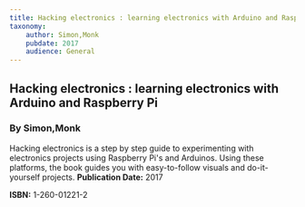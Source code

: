 ```yaml
---
title: Hacking electronics : learning electronics with Arduino and Raspberry Pi
taxonomy:
	author: Simon,Monk
	pubdate: 2017
	audience: General
---
```

## Hacking electronics : learning electronics with Arduino and Raspberry Pi
### By Simon,Monk

Hacking electronics is a step by step guide to experimenting with electronics projects using Raspberry Pi's and Arduinos.  Using these platforms, the book guides you with easy-to-follow visuals and do-it-yourself projects.
**Publication Date:** 2017

**ISBN:** 1-260-01221-2